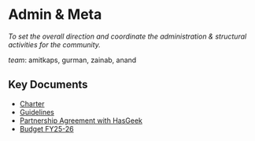 
# Admin & Meta

_To set the overall direction and coordinate the administration & structural activities for the community._

_team_: amitkaps, gurman, zainab, anand


## Key Documents
- [Charter](charter.md)
- [Guidelines](guidelines.md) 
- [Partnership Agreement with HasGeek](https://docs.google.com/document/d/1XknKxYdJrRw4tjCHP0aXSKxJlXRi1g8WokYik5suhVQ/edit?usp=sharing)
- [Budget FY25-26](https://docs.google.com/spreadsheets/d/184zgHn9bR9Xjod8BYtVuRp5O5aRqFHZWLfHSJWQTuAo/edit?usp=sharing)

